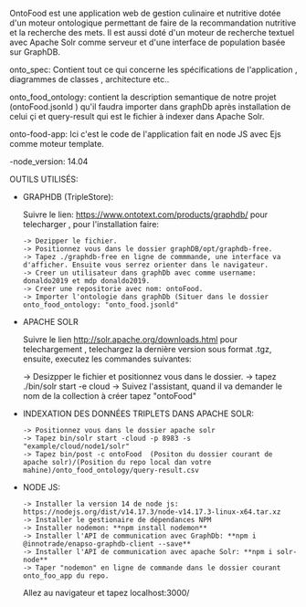 OntoFood est une application web de gestion culinaire et nutritive dotée d'un moteur ontologique permettant de faire de la recommandation nutritive et la recherche des mets. Il est aussi doté d'un moteur de recherche textuel avec Apache Solr comme serveur et d'une interface de population basée sur GraphDB.

onto_spec: Contient tout ce qui concerne les spécifications de l'application , diagrammes de classes , architecture etc..

onto_food_ontology: contient la description semantique de notre projet (ontoFood.jsonld ) qu'il faudra importer dans graphDb après installation de celui çi et query-result qui est le fichier à indexer dans Apache Solr.  

onto-food-app: Ici c'est le code de l'application fait en node JS avec Ejs comme moteur template.

-node_version: 14.04

OUTILS UTILISÉS:

   * GRAPHDB (TripleStore):

     Suivre le lien: https://www.ontotext.com/products/graphdb/ pour telecharger , pour l'installation faire:
       
         -> Dezipper le fichier.
         -> Positionnez vous dans le dossier graphDB/opt/graphdb-free.
         -> Tapez ./graphdb-free en ligne de commmande, une interface va d'afficher. Ensuite vous serrez orienter dans le navigateur.
         -> Creer un utilisateur dans graphDb avec comme username: donaldo2019 et mdp donaldo2019.
         -> Creer une repositorie avec nom: ontoFood.
         -> Importer l'ontologie dans graphDb (Situer dans le dossier onto_food_ontology: "onto_food.jsonld"
         
  
   * APACHE SOLR
     
      Suivre le lien http://solr.apache.org/downloads.html pour telechargement , telechargez la dernière version sous format .tgz, ensuite, executez les commandes       suivantes:
     
        -> Desizpper le fichier et positionnez vous dans le dossier.
        -> tapez ./bin/solr start -e cloud
        -> Suivez l'assistant, quand il va demander le nom de la collection à créer tapez "ontoFood"
   
 
   * INDEXATION DES DONNÉES TRIPLETS DANS APACHE SOLR:
   
         -> Positionnez vous dans le dossier apache solr
         -> Tapez bin/solr start -cloud -p 8983 -s "example/cloud/node1/solr"
         -> Tapez bin/post -c ontoFood  (Positon du dossier courant de apache solr)/(Position du repo local dan votre mahine)/onto_food_ontology/query-result.csv
    
  
   * NODE JS:
     
         -> Installer la version 14 de node js: https://nodejs.org/dist/v14.17.3/node-v14.17.3-linux-x64.tar.xz
         -> Installer le gestionaire de dépendances NPM
         -> Installer nodemon: **npm install nodemon**
         -> Installer l'API de communication avec GraphDb: **npm i @innotrade/enapso-graphdb-client --save**
         -> Installer l'API de communication avec apache Solr: **npm i solr-node**
         -> Taper "nodemon" en ligne de commande dans le dossier courant onto_foo_app du repo.
         
     
     Allez au navigateur et tapez localhost:3000/
     
     
    
   
         
 
   
  
     

    
